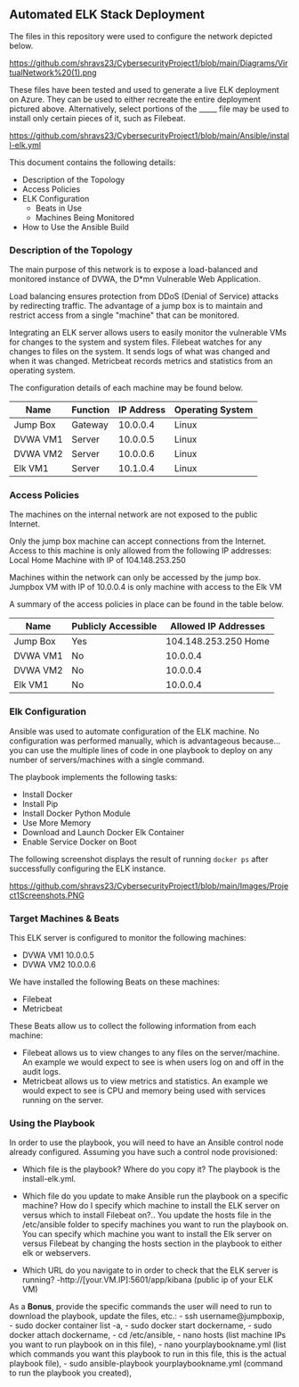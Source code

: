 ## Automated ELK Stack Deployment

The files in this repository were used to configure the network depicted below.

https://github.com/shravs23/CybersecurityProject1/blob/main/Diagrams/VirtualNetwork%20(1).png

These files have been tested and used to generate a live ELK deployment on Azure. They can be used to either recreate the entire deployment pictured above. Alternatively, select portions of the _____ file may be used to install only certain pieces of it, such as Filebeat.

  https://github.com/shravs23/CybersecurityProject1/blob/main/Ansible/install-elk.yml

This document contains the following details:
- Description of the Topology
- Access Policies
- ELK Configuration
  - Beats in Use
  - Machines Being Monitored
- How to Use the Ansible Build


### Description of the Topology

The main purpose of this network is to expose a load-balanced and monitored instance of DVWA, the D*mn Vulnerable Web Application.

Load balancing ensures protection from DDoS (Denial of Service) attacks by redirecting traffic. The advantage of a jump box is to maintain and restrict access from a 
single "machine" that can be monitored. 

Integrating an ELK server allows users to easily monitor the vulnerable VMs for changes to the system and system files.
 Filebeat watches for any changes to files on the system. It sends logs of what was changed and when it was changed. 
 Metricbeat records metrics and statistics from an operating system.

The configuration details of each machine may be found below.

| Name     | Function | IP Address | Operating System |
|----------|----------|------------|------------------|
| Jump Box | Gateway  | 10.0.0.4   | Linux            |
| DVWA VM1 | Server   | 10.0.0.5   | Linux            |
| DVWA VM2 | Server   | 10.0.0.6   | Linux            |
| Elk VM1  | Server   | 10.1.0.4   | Linux            |

### Access Policies

The machines on the internal network are not exposed to the public Internet. 

Only the jump box machine can accept connections from the Internet. Access to this machine is only allowed from the following IP addresses:
  Local Home Machine with IP of 104.148.253.250

Machines within the network can only be accessed by the jump box.
  Jumpbox VM with IP of 10.0.0.4 is only machine with access to the Elk VM 

A summary of the access policies in place can be found in the table below.

| Name     | Publicly Accessible | Allowed IP Addresses |
|----------|---------------------|----------------------|
| Jump Box | Yes                 | 104.148.253.250 Home |
| DVWA VM1 | No                  | 10.0.0.4             |
| DVWA VM2 | No                  | 10.0.0.4             |
| Elk VM1  | No                  | 10.0.0.4             |

### Elk Configuration

Ansible was used to automate configuration of the ELK machine. No configuration was performed manually, which is advantageous because...
  you can use the multiple lines of code in one playbook to deploy on any number of servers/machines with a single command. 

The playbook implements the following tasks:
- Install Docker
- Install Pip
- Install Docker Python Module
- Use More Memory
- Download and Launch Docker Elk Container
- Enable Service Docker on Boot

The following screenshot displays the result of running `docker ps` after successfully configuring the ELK instance.

https://github.com/shravs23/CybersecurityProject1/blob/main/Images/Project1Screenshots.PNG

### Target Machines & Beats
This ELK server is configured to monitor the following machines:
- DVWA VM1 10.0.0.5
- DVWA VM2 10.0.0.6

We have installed the following Beats on these machines:
- Filebeat
- Metricbeat

These Beats allow us to collect the following information from each machine:
- Filebeat allows us to view changes to any files on the server/machine. An example we would expect to see is when users log on and off in the audit logs. 
- Metricbeat allows us to view metrics and statistics. An example we would expect to see is CPU and memory being used with services running on the server. 

### Using the Playbook
In order to use the playbook, you will need to have an Ansible control node already configured. Assuming you have such a control node provisioned: 

- Which file is the playbook? Where do you copy it?
  The playbook is the install-elk.yml. 
      
- Which file do you update to make Ansible run the playbook on a specific machine? How do I specify which machine to install the ELK server on versus which to install Filebeat on?..
       You update the hosts file in the /etc/ansible folder to specify machines you want to run the playbook on. You can specify which machine you want to install the Elk server on versus Filebeat by changing the hosts section in the playbook to either elk or webservers. 
       
- Which URL do you navigate to in order to check that the ELK server is running?
       -http://[your.VM.IP]:5601/app/kibana (public ip of your ELK VM)

As a **Bonus**, provide the specific commands the user will need to run to download the playbook, update the files, etc.:
    - ssh username@jumpboxip, 
    - sudo docker container list -a,
    - sudo docker start dockername,
    - sudo docker attach dockername,
    - cd /etc/ansible,
    - nano hosts (list machine IPs you want to run playbook on in this file),
    - nano yourplaybookname.yml (list which commands you want this playbook to run in this file, this is the actual playbook file),
    - sudo ansible-playbook yourplaybookname.yml (command to run the playbook you created),
